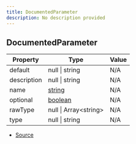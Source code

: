 ```yaml
---
title: DocumentedParameter
description: No description provided
---
```


## DocumentedParameter

| Property | Type | Value |
| ----------- | ----------- | ----------- |
| default | null \| string | N/A |
| description | null \| string | N/A |
| name | [string](https://developer.mozilla.org/en-US/docs/Web/JavaScript/Reference/Global_Objects/String) | N/A |
| optional | [boolean](https://developer.mozilla.org/en-US/docs/Web/JavaScript/Reference/Global_Objects/Boolean) | N/A |
| rawType | null \| Array\<string> | N/A |
| type | null \| string | N/A |


- [Source](https://github.com/neplextech/micro-docgen/blob/0a3a2574da6de7199a2316a00abcd9d9f17c69a7/src/serializers/ClassSerializer.ts#L41)